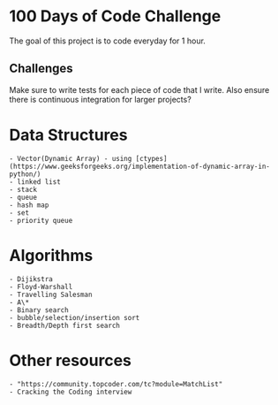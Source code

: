 # 100 Days of Code Challenge

The goal of this project is to code everyday for 1 hour.

## Challenges

Make sure to write tests for each piece of code that I write. Also ensure there is continuous integration for larger projects?

# Data Structures
	- Vector(Dynamic Array) - using [ctypes](https://www.geeksforgeeks.org/implementation-of-dynamic-array-in-python/)
	- linked list
	- stack
	- queue
	- hash map
	- set
	- priority queue

# Algorithms
	- Dijikstra
	- Floyd-Warshall
	- Travelling Salesman
	- A\*
	- Binary search
	- bubble/selection/insertion sort
	- Breadth/Depth first search

# Other resources
	- "https://community.topcoder.com/tc?module=MatchList"
	- Cracking the Coding interview


